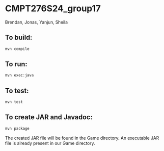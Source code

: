 # CMPT276S24_group17

Brendan, Jonas, Yanjun, Sheila

## To build:

```bash
mvn compile 
```

## To run:

```bash
mvn exec:java
```

## To test:

```bash
mvn test
```

## To create JAR and Javadoc:
```bash
mvn package 
```

The created JAR file will be found in the Game directory. An executable JAR file is already present in our Game directory. 


